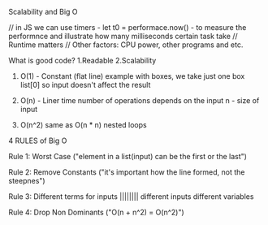 Scalability and Big O

// in JS we can use timers - let t0 = performace.now() - to measure the performnce and illustrate how many milliseconds certain task take
// Runtime matters
// Other factors: CPU power, other programs and etc.

What is good code?
1.Readable
2.Scalability

1. O(1) - Constant
(flat line)
example with boxes, we take just one box list[0] so input doesn't affect the result

2. O(n) - Liner time
number of operations depends on the input 
n - size of input

3. O(n^2) same as O(n * n)
nested loops

4 RULES of Big O

  Rule 1: Worst Case
("element in a list(input) can be the first or the last")

  Rule 2: Remove Constants
("it's important how the line formed, not the steepnes")

  Rule 3: Different terms for inputs                             |||||||| different inputs different variables

  Rule 4: Drop Non Dominants
("O(n + n^2) = O(n^2)")



